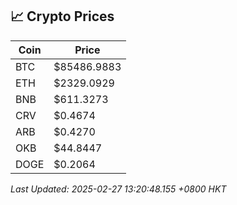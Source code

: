 ## 📈 Crypto Prices

| Coin | Price |
| ---- | ----- |
| BTC | $85486.9883 |
| ETH | $2329.0929 |
| BNB | $611.3273 |
| CRV | $0.4674 |
| ARB | $0.4270 |
| OKB | $44.8447 |
| DOGE | $0.2064 |

_Last Updated: 2025-02-27 13:20:48.155 +0800 HKT_